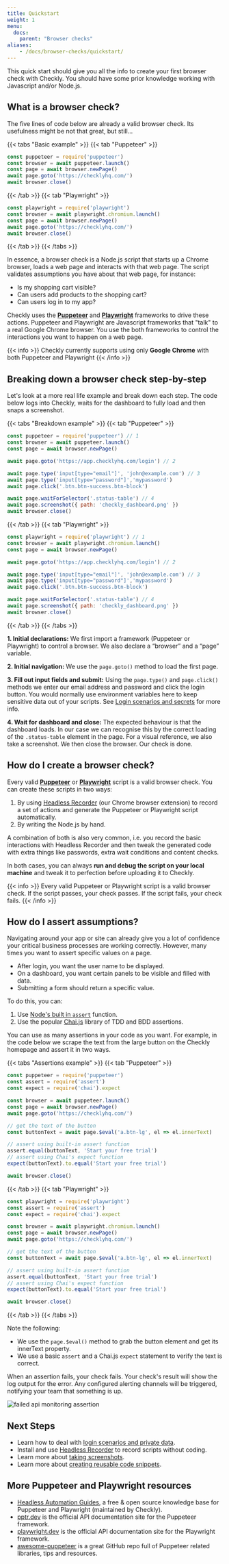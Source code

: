 ```yaml
---
title: Quickstart
weight: 1
menu:
  docs:
    parent: "Browser checks"
aliases:
    - /docs/browser-checks/quickstart/
---
```




This quick start should give you all the info to create your first browser check with Checkly. You should have some prior
knowledge working with Javascript and/or Node.js.

## What is a browser check?

The five lines of code below are already a valid browser check. Its usefulness might be not that great, but still...

{{< tabs "Basic example" >}}
{{< tab "Puppeteer" >}}
 ```js
const puppeteer = require('puppeteer')
const browser = await puppeteer.launch()
const page = await browser.newPage()
await page.goto('https://checklyhq.com/')
await browser.close()
 ```
{{< /tab >}}
{{< tab "Playwright" >}}
 ```js
const playwright = require('playwright')
const browser = await playwright.chromium.launch()
const page = await browser.newPage()
await page.goto('https://checklyhq.com/')
await browser.close()
 ```
{{< /tab >}}
{{< /tabs >}}

In essence, a browser check is a Node.js script that starts up a Chrome browser, loads a web page and interacts with that web page.
The script validates assumptions you have about that web page, for instance:

- Is my shopping cart visible?
- Can users add products to the shopping cart?
- Can users log in to my app?

Checkly uses the **[Puppeteer](https://github.com/GoogleChrome/puppeteer)** and
**[Playwright](https://github.com/microsoft/playwright)** frameworks to drive these actions.
Puppeteer and Playwright are Javascript frameworks that "talk" to a real Google Chrome browser.
You use the both frameworks to control the interactions you want to happen on a web page.

{{< info >}}
Checkly currently supports using only **Google Chrome** with both Puppeteer and Playwright
{{< /info >}}

## Breaking down a browser check step-by-step

Let's look at a more real life example and break down each step. The code below logs into Checkly, waits for the dashboard
to fully load and then snaps a screenshot.

{{< tabs "Breakdown example" >}}
{{< tab "Puppeteer" >}}
```js
const puppeteer = require('puppeteer') // 1
const browser = await puppeteer.launch()
const page = await browser.newPage()

await page.goto('https://app.checklyhq.com/login') // 2

await page.type('input[type="email"]', 'john@example.com') // 3
await page.type('input[type="password"]','mypassword')
await page.click('.btn.btn-success.btn-block')

await page.waitForSelector('.status-table') // 4
await page.screenshot({ path: 'checkly_dashboard.png' })
await browser.close()
```
{{< /tab >}}
{{< tab "Playwright" >}}
```js
const playwright = require('playwright') // 1
const browser = await playwright.chromium.launch()
const page = await browser.newPage()

await page.goto('https://app.checklyhq.com/login') // 2

await page.type('input[type="email"]', 'john@example.com') // 3
await page.type('input[type="password"]','mypassword')
await page.click('.btn.btn-success.btn-block')

await page.waitForSelector('.status-table') // 4
await page.screenshot({ path: 'checkly_dashboard.png' })
await browser.close()
 ```
{{< /tab >}}
{{< /tabs >}}

**1. Initial declarations:** We first import a framework (Puppeteer or Playwright) to control a browser.
We also declare a “browser” and a “page” variable.

**2. Initial navigation:** We use the `page.goto()` method to load the first page.

**3. Fill out input fields and submit:** Using the `page.type()` and `page.click()` methods we enter our email address and
password and click the login button. You would normally use environment variables here to keep sensitive data
out of your scripts. See [Login scenarios and secrets](/docs/browser-checks/login-and-secrets/) for more info.

**4. Wait for dashboard and close:** The expected behaviour is that the dashboard loads. In our case we can recognise this
by the correct loading of the `.status-table` element in the page. For a visual reference, we also take a screenshot.
We then close the browser. Our check is done.

## How do I create a browser check?

Every valid **[Puppeteer](https://github.com/GoogleChrome/puppeteer)**
or **[Playwright](https://github.com/microsoft/playwright)** script is a valid browser check. You can create these
scripts in two ways:

1. By using [Headless Recorder](/headless-recorder/) (our Chrome browser extension) to record a set of actions and
generate the Puppeteer or Playwright script automatically.
2. By writing the Node.js by hand.

A combination of both is also very common, i.e. you record the basic interactions with Headless Recorder and then tweak
the generated code with extra things like passwords, extra wait conditions and content checks.

In both cases, you can always **run and debug the script on your local machine** and tweak it to perfection before
uploading it
to Checkly.


{{< info >}}
Every valid Puppeteer or Playwright script is a valid browser check. If the script passes, your check passes.
If the script fails, your check fails.
{{< /info >}}


## How do I assert assumptions?

Navigating around your app or site can already give you a lot of confidence your critical business processes are working correctly.
However, many times you want to assert specific values on a page.

- After login, you want the user name to be displayed.
- On a dashboard, you want certain panels to be visible and filled with data.
- Submitting a form should return a specific value.

To do this, you can:

1. Use [Node's built in `assert`](https://nodejs.org/api/assert.html) function.
2. Use the popular [Chai.js](https://www.chaijs.com/) library of TDD and BDD assertions.

You can use as many assertions in your code as you want. For example, in the code below we scrape the text from the
large button on the Checkly homepage and assert it in two ways.


{{< tabs "Assertions example" >}}
{{< tab "Puppeteer" >}}
```js
const puppeteer = require('puppeteer')
const assert = require('assert')
const expect = require('chai').expect

const browser = await puppeteer.launch()
const page = await browser.newPage()
await page.goto('https://checklyhq.com/')

// get the text of the button
const buttonText = await page.$eval('a.btn-lg', el => el.innerText)

// assert using built-in assert function
assert.equal(buttonText, 'Start your free trial')
// assert using Chai's expect function
expect(buttonText).to.equal('Start your free trial')

await browser.close()
 ```

{{< /tab >}}
{{< tab "Playwright" >}}
```js
const playwright = require('playwright')
const assert = require('assert')
const expect = require('chai').expect

const browser = await playwright.chromium.launch()
const page = await browser.newPage()
await page.goto('https://checklyhq.com/')

// get the text of the button
const buttonText = await page.$eval('a.btn-lg', el => el.innerText)

// assert using built-in assert function
assert.equal(buttonText, 'Start your free trial')
// assert using Chai's expect function
expect(buttonText).to.equal('Start your free trial')

await browser.close()
 ```
{{< /tab >}}
{{< /tabs >}}

Note the following:

- We use the `page.$eval()` method to grab the button element and get its innerText property.
- We use a basic `assert` and a Chai.js `expect` statement to verify the text is correct.

When an assertion fails, your check fails. Your check's result will show the log output for the error. Any configured
alerting channels will be triggered, notifying your team that something is up.

![failed api monitoring assertion](/docs/images/browser-checks/failed_assertion.png)


## Next Steps

- Learn how to deal with [login scenarios and private data](/docs/browser-checks/login-and-secrets/).
- Install and use [Headless Recorder](/docs/headless-recorder/) to record scripts without coding.
- Learn more about [taking screenshots](/docs/browser-checks/screenshots/).
- Learn more about [creating reusable code snippets](/docs/browser-checks/partials-code-snippets/).

## More Puppeteer and Playwright resources

- [Headless Automation Guides](/learn/headless), a free & open source knowledge base for Puppeteer and Playwright
(maintained by Checkly).  
- [pptr.dev](https://pptr.dev/) is the official API documentation site for the Puppeteer framework.
- [playwright.dev](https://playwright.dev/) is the official API documentation site for the Playwright framework.
- [awesome-puppeteer](https://github.com/transitive-bullshit/awesome-puppeteer) is a great GitHub repo full of Puppeteer
related libraries, tips and resources.
